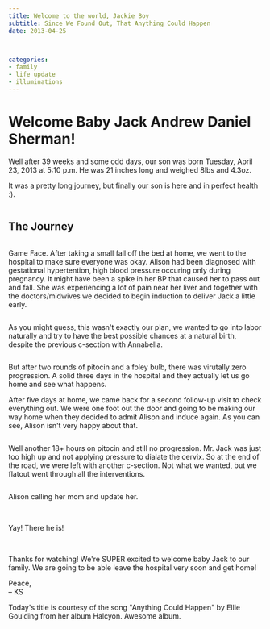 ```yaml
---
title: Welcome to the world, Jackie Boy
subtitle: Since We Found Out, That Anything Could Happen
date: 2013-04-25



categories:
- family
- life update
- illuminations
---
```

# Welcome Baby Jack Andrew Daniel Sherman!

Well after 39 weeks and some odd days, our son was born Tuesday, April 23, 2013 at 5:10 p.m. He was 21 inches long and weighed 8lbs and 4.3oz.

It was a pretty long journey, but finally our son is here and in perfect health :).

<img class="size-full wp-image-1533" src="https://s3-us-west-2.amazonaws.com/assets.kshermphoto.com/wp-content/uploads/2013/04/IMG_5034.jpg" alt="" />

## The Journey

<img class="size-full wp-image-1523" src="https://s3-us-west-2.amazonaws.com/assets.kshermphoto.com/wp-content/uploads/2013/04/IMG_4885.jpg" alt="" />

Game Face. After taking a small fall off the bed at home, we went to the hospital to make sure everyone was okay. Alison had been diagnosed with gestational hypertention, high blood pressure occuring only during pregnancy. It might have been a spike in her BP that caused her to pass out and fall. She was experiencing a lot of pain near her liver and together with the doctors/midwives we decided to begin induction to deliver Jack a little early.

<img class="size-full wp-image-1524" src="https://s3-us-west-2.amazonaws.com/assets.kshermphoto.com/wp-content/uploads/2013/04/IMG_4897.jpg" alt="" />

As you might guess, this wasn't exactly our plan, we wanted to go into labor naturally and try to have the best possible chances at a natural birth, despite the previous c-section with Annabella.

<img class="size-full wp-image-1525" src="https://s3-us-west-2.amazonaws.com/assets.kshermphoto.com/wp-content/uploads/2013/04/IMG_4938.jpg" alt="" />

But after two rounds of pitocin and a foley bulb, there was virutally zero progression. A solid three days in the hospital and they actually let us go home and see what happens.

After five days at home, we came back for a second follow-up visit to check everything out. We were one foot out the door and going to be making our way home when they decided to admit Alison and induce again. As you can see, Alison isn't very happy about that.

<img class="size-full wp-image-1526" src="https://s3-us-west-2.amazonaws.com/assets.kshermphoto.com/wp-content/uploads/2013/04/IMG_4962.jpg" alt="" />

Well another 18+ hours on pitocin and still no progression. Mr. Jack was just too high up and not applying pressure to dialate the cervix. So at the end of the road, we were left with another c-section. Not what we wanted, but we flatout went through all the interventions.

<img class="size-full wp-image-1527" src="https://s3-us-west-2.amazonaws.com/assets.kshermphoto.com/wp-content/uploads/2013/04/IMG_4981.jpg" alt="" />

Alison calling her mom and update her.

<img class="size-full wp-image-1528" src="https://s3-us-west-2.amazonaws.com/assets.kshermphoto.com/wp-content/uploads/2013/04/IMG_4985.jpg" alt="" />

<img class="size-full wp-image-1530" src="https://s3-us-west-2.amazonaws.com/assets.kshermphoto.com/wp-content/uploads/2013/04/IMG_5000.jpg" alt="" />

<img class="size-full wp-image-1529" src="https://s3-us-west-2.amazonaws.com/assets.kshermphoto.com/wp-content/uploads/2013/04/IMG_4990.jpg" alt="" />

Yay! There he is!

<img class="size-full wp-image-1531" src="https://s3-us-west-2.amazonaws.com/assets.kshermphoto.com/wp-content/uploads/2013/04/IMG_5025.jpg" alt="" />

<img class="size-full wp-image-1532" src="https://s3-us-west-2.amazonaws.com/assets.kshermphoto.com/wp-content/uploads/2013/04/IMG_5027.jpg" alt="" />

<img class="size-full wp-image-1534" src="https://s3-us-west-2.amazonaws.com/assets.kshermphoto.com/wp-content/uploads/2013/04/IMG_5036.jpg" alt="" />

<img class="size-full wp-image-1535" src="https://s3-us-west-2.amazonaws.com/assets.kshermphoto.com/wp-content/uploads/2013/04/IMG_5059.jpg" alt="" />

<img class="size-full wp-image-1536" src="https://s3-us-west-2.amazonaws.com/assets.kshermphoto.com/wp-content/uploads/2013/04/IMG_5068.jpg" alt="" />

<img class="size-full wp-image-1537" src="https://s3-us-west-2.amazonaws.com/assets.kshermphoto.com/wp-content/uploads/2013/04/IMG_5075.jpg" alt="" />

<img class="size-full wp-image-1538" src="https://s3-us-west-2.amazonaws.com/assets.kshermphoto.com/wp-content/uploads/2013/04/IMG_5094.jpg" alt="" />

<img class="size-full wp-image-1539" src="https://s3-us-west-2.amazonaws.com/assets.kshermphoto.com/wp-content/uploads/2013/04/IMG_5110.jpg" alt="" />

<img class="size-full wp-image-1540" src="https://s3-us-west-2.amazonaws.com/assets.kshermphoto.com/wp-content/uploads/2013/04/IMG_5121.jpg" alt="" />

<img class="size-full wp-image-1541" src="https://s3-us-west-2.amazonaws.com/assets.kshermphoto.com/wp-content/uploads/2013/04/IMG_5129.jpg" alt="" />

<img class="size-full wp-image-1542" src="https://s3-us-west-2.amazonaws.com/assets.kshermphoto.com/wp-content/uploads/2013/04/IMG_5143.jpg" alt="" />

<img class="size-full wp-image-1543" src="https://s3-us-west-2.amazonaws.com/assets.kshermphoto.com/wp-content/uploads/2013/04/IMG_5153.jpg" alt="" />

<img class="size-full wp-image-1544" src="https://s3-us-west-2.amazonaws.com/assets.kshermphoto.com/wp-content/uploads/2013/04/IMG_5160.jpg" alt="" />

Thanks for watching! We're SUPER excited to welcome baby Jack to our family. We are going to be able leave the hospital very soon and get home!

Peace,  
– KS

Today's title is courtesy of the song "Anything Could Happen" by Ellie Goulding from her album Halcyon. Awesome album.
